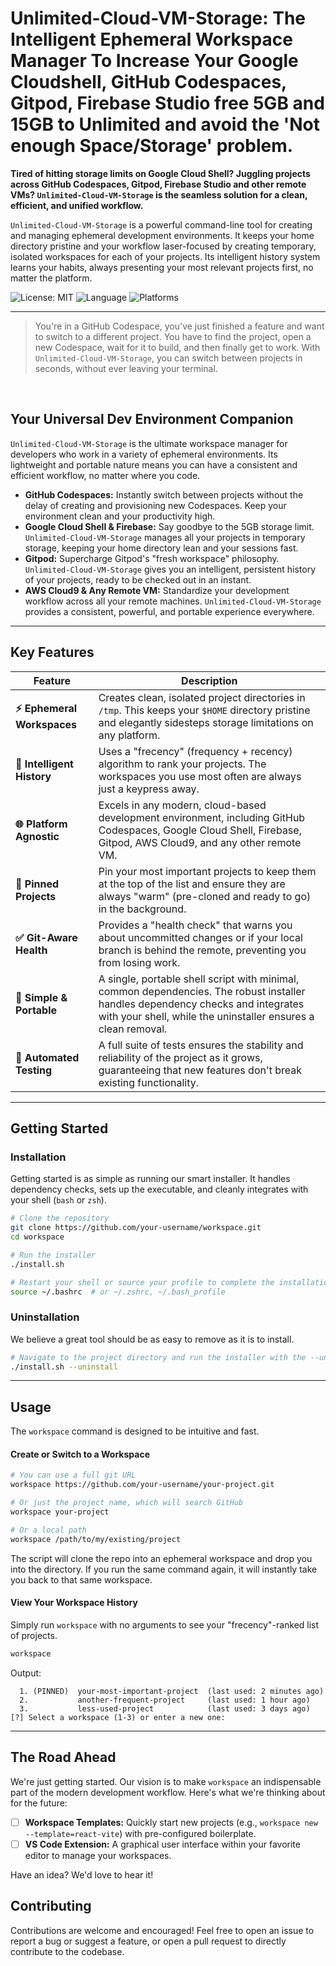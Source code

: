 # Unlimited-Cloud-VM-Storage: The Intelligent Ephemeral Workspace Manager To Increase Your Google Cloudshell, GitHub Codespaces, Gitpod, Firebase Studio free 5GB and 15GB to Unlimited and avoid the 'Not enough Space/Storage' problem.

**Tired of hitting storage limits on Google Cloud Shell? Juggling projects across GitHub Codespaces, Gitpod, Firebase Studio and other remote VMs? `Unlimited-Cloud-VM-Storage` is the seamless solution for a clean, efficient, and unified workflow.**

`Unlimited-Cloud-VM-Storage` is a powerful command-line tool for creating and managing ephemeral development environments. It keeps your home directory pristine and your workflow laser-focused by creating temporary, isolated workspaces for each of your projects. Its intelligent history system learns your habits, always presenting your most relevant projects first, no matter the platform.

![License: MIT](https://img.shields.io/badge/License-MIT-yellow.svg)
![Language](https://img.shields.io/badge/Language-Shell-blue.svg)
![Platforms](https://img.shields.io/badge/Platforms-Codespaces%20%7C%20Cloud%20Shell%20%7C%20Gitpod%20%7C%20Remote%20VMs-blueviolet)

---

> You're in a GitHub Codespace, you've just finished a feature and want to switch to a different project. You have to find the project, open a new Codespace, wait for it to build, and then finally get to work. With `Unlimited-Cloud-VM-Storage`, you can switch between projects in seconds, without ever leaving your terminal.

<br>

## Your Universal Dev Environment Companion

`Unlimited-Cloud-VM-Storage` is the ultimate workspace manager for developers who work in a variety of ephemeral environments. Its lightweight and portable nature means you can have a consistent and efficient workflow, no matter where you code.

- **GitHub Codespaces:** Instantly switch between projects without the delay of creating and provisioning new Codespaces. Keep your environment clean and your productivity high.
- **Google Cloud Shell & Firebase:** Say goodbye to the 5GB storage limit. `Unlimited-Cloud-VM-Storage` manages all your projects in temporary storage, keeping your home directory lean and your sessions fast.
- **Gitpod:** Supercharge Gitpod's "fresh workspace" philosophy. `Unlimited-Cloud-VM-Storage` gives you an intelligent, persistent history of your projects, ready to be checked out in an instant.
- **AWS Cloud9 & Any Remote VM:** Standardize your development workflow across all your remote machines. `Unlimited-Cloud-VM-Storage` provides a consistent, powerful, and portable experience everywhere.

---

## Key Features

| Feature | Description |
| --- | --- |
| **⚡️ Ephemeral Workspaces** | Creates clean, isolated project directories in `/tmp`. This keeps your `$HOME` directory pristine and elegantly sidesteps storage limitations on any platform. |
| **🧠 Intelligent History** | Uses a "frecency" (frequency + recency) algorithm to rank your projects. The workspaces you use most often are always just a keypress away. |
| **🌐 Platform Agnostic** | Excels in any modern, cloud-based development environment, including GitHub Codespaces, Google Cloud Shell, Firebase, Gitpod, AWS Cloud9, and any other remote VM. |
| **📌 Pinned Projects** | Pin your most important projects to keep them at the top of the list and ensure they are always "warm" (pre-cloned and ready to go) in the background. |
| **✅ Git-Aware Health** | Provides a "health check" that warns you about uncommitted changes or if your local branch is behind the remote, preventing you from losing work. |
| **🚀 Simple & Portable** | A single, portable shell script with minimal, common dependencies. The robust installer handles dependency checks and integrates with your shell, while the uninstaller ensures a clean removal. |
| **🧪 Automated Testing** | A full suite of tests ensures the stability and reliability of the project as it grows, guaranteeing that new features don't break existing functionality. |

---

## Getting Started

### Installation

Getting started is as simple as running our smart installer. It handles dependency checks, sets up the executable, and cleanly integrates with your shell (`bash` or `zsh`).

```bash
# Clone the repository
git clone https://github.com/your-username/workspace.git
cd workspace

# Run the installer
./install.sh

# Restart your shell or source your profile to complete the installation
source ~/.bashrc  # or ~/.zshrc, ~/.bash_profile
```

### Uninstallation

We believe a great tool should be as easy to remove as it is to install.

```bash
# Navigate to the project directory and run the installer with the --uninstall flag
./install.sh --uninstall
```

---

## Usage

The `workspace` command is designed to be intuitive and fast.

#### Create or Switch to a Workspace

```bash
# You can use a full git URL
workspace https://github.com/your-username/your-project.git

# Or just the project name, which will search GitHub
workspace your-project

# Or a local path
workspace /path/to/my/existing/project
```
The script will clone the repo into an ephemeral workspace and drop you into the directory. If you run the same command again, it will instantly take you back to that same workspace.

#### View Your Workspace History

Simply run `workspace` with no arguments to see your "frecency"-ranked list of projects.

```bash
workspace
```
Output:
```
  1. (PINNED)  your-most-important-project  (last used: 2 minutes ago)
  2.           another-frequent-project     (last used: 1 hour ago)
  3.           less-used-project            (last used: 3 days ago)
[?] Select a workspace (1-3) or enter a new one:
```

---

## The Road Ahead

We're just getting started. Our vision is to make `workspace` an indispensable part of the modern development workflow. Here's what we're thinking about for the future:

- [ ] **Workspace Templates:** Quickly start new projects (e.g., `workspace new --template=react-vite`) with pre-configured boilerplate.
- [ ] **VS Code Extension:** A graphical user interface within your favorite editor to manage your workspaces.

Have an idea? We'd love to hear it!

## Contributing

Contributions are welcome and encouraged! Feel free to open an issue to report a bug or suggest a feature, or open a pull request to directly contribute to the codebase.
